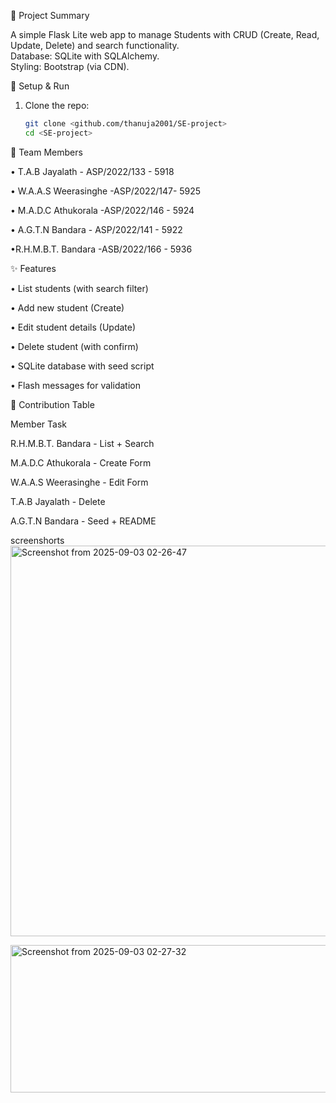  📌 Project Summary
 
A simple Flask Lite web app to manage Students with CRUD (Create, Read, Update, Delete) and search functionality.  
Database: SQLite with SQLAlchemy.  
Styling: Bootstrap (via CDN).  

 🚀 Setup & Run
 
1. Clone the repo:
   ```bash
   git clone <github.com/thanuja2001/SE-project>
   cd <SE-project>


👥 Team Members

• T.A.B Jayalath -   	ASP/2022/133	-   5918

• W.A.A.S Weerasinghe -ASP/2022/147-	5925

• M.A.D.C Athukorala	-ASP/2022/146	- 5924 

• A.G.T.N Bandara	- ASP/2022/141	- 5922

•R.H.M.B.T. Bandara	-ASB/2022/166 -	5936 



✨ Features

• List students (with search filter)

• Add new student (Create)

• Edit student details (Update)

• Delete student (with confirm)

• SQLite database with seed script

• Flash messages for validation



👥 Contribution Table

Member	                       Task

R.H.M.B.T. Bandara	   - 	List + Search

M.A.D.C Athukorala	   -  Create Form

W.A.A.S Weerasinghe 	-   Edit Form

T.A.B Jayalath	     -    Delete

A.G.T.N Bandara       -   Seed + README


screenshorts
<img width="1208" height="625" alt="Screenshot from 2025-09-03 02-26-47" src="https://github.com/user-attachments/assets/513f3f59-9c7e-42db-8ae9-4e75189f306f" />

<img width="1212" height="236" alt="Screenshot from 2025-09-03 02-27-32" src="https://github.com/user-attachments/assets/41282cd9-9c63-4f4d-a939-5f1cadfb7bc0" />


